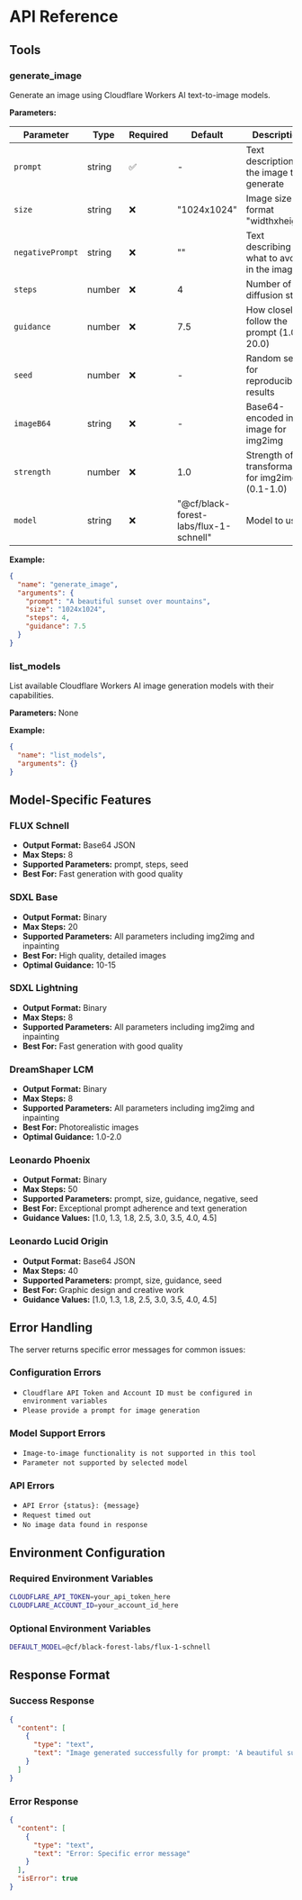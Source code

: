 # API Reference

## Tools

### generate_image

Generate an image using Cloudflare Workers AI text-to-image models.

**Parameters:**

| Parameter | Type | Required | Default | Description |
|-----------|------|----------|---------|-------------|
| `prompt` | string | ✅ | - | Text description of the image to generate |
| `size` | string | ❌ | "1024x1024" | Image size in format "widthxheight" |
| `negativePrompt` | string | ❌ | "" | Text describing what to avoid in the image |
| `steps` | number | ❌ | 4 | Number of diffusion steps |
| `guidance` | number | ❌ | 7.5 | How closely to follow the prompt (1.0-20.0) |
| `seed` | number | ❌ | - | Random seed for reproducible results |
| `imageB64` | string | ❌ | - | Base64-encoded input image for img2img |
| `strength` | number | ❌ | 1.0 | Strength of transformation for img2img (0.1-1.0) |
| `model` | string | ❌ | "@cf/black-forest-labs/flux-1-schnell" | Model to use |

**Example:**

```json
{
  "name": "generate_image",
  "arguments": {
    "prompt": "A beautiful sunset over mountains",
    "size": "1024x1024",
    "steps": 4,
    "guidance": 7.5
  }
}
```

### list_models

List available Cloudflare Workers AI image generation models with their capabilities.

**Parameters:** None

**Example:**

```json
{
  "name": "list_models",
  "arguments": {}
}
```

## Model-Specific Features

### FLUX Schnell
- **Output Format:** Base64 JSON
- **Max Steps:** 8
- **Supported Parameters:** prompt, steps, seed
- **Best For:** Fast generation with good quality

### SDXL Base
- **Output Format:** Binary
- **Max Steps:** 20
- **Supported Parameters:** All parameters including img2img and inpainting
- **Best For:** High quality, detailed images
- **Optimal Guidance:** 10-15

### SDXL Lightning
- **Output Format:** Binary
- **Max Steps:** 8
- **Supported Parameters:** All parameters including img2img and inpainting
- **Best For:** Fast generation with good quality

### DreamShaper LCM
- **Output Format:** Binary
- **Max Steps:** 8
- **Supported Parameters:** All parameters including img2img and inpainting
- **Best For:** Photorealistic images
- **Optimal Guidance:** 1.0-2.0

### Leonardo Phoenix
- **Output Format:** Binary
- **Max Steps:** 50
- **Supported Parameters:** prompt, size, guidance, negative, seed
- **Best For:** Exceptional prompt adherence and text generation
- **Guidance Values:** [1.0, 1.3, 1.8, 2.5, 3.0, 3.5, 4.0, 4.5]

### Leonardo Lucid Origin
- **Output Format:** Base64 JSON
- **Max Steps:** 40
- **Supported Parameters:** prompt, size, guidance, seed
- **Best For:** Graphic design and creative work
- **Guidance Values:** [1.0, 1.3, 1.8, 2.5, 3.0, 3.5, 4.0, 4.5]

## Error Handling

The server returns specific error messages for common issues:

### Configuration Errors
- `Cloudflare API Token and Account ID must be configured in environment variables`
- `Please provide a prompt for image generation`

### Model Support Errors
- `Image-to-image functionality is not supported in this tool`
- `Parameter not supported by selected model`

### API Errors
- `API Error {status}: {message}`
- `Request timed out`
- `No image data found in response`

## Environment Configuration

### Required Environment Variables

```bash
CLOUDFLARE_API_TOKEN=your_api_token_here
CLOUDFLARE_ACCOUNT_ID=your_account_id_here
```

### Optional Environment Variables

```bash
DEFAULT_MODEL=@cf/black-forest-labs/flux-1-schnell
```

## Response Format

### Success Response

```json
{
  "content": [
    {
      "type": "text",
      "text": "Image generated successfully for prompt: 'A beautiful sunset'\n\n![Generated Image](/cache/image/generations/uuid.jpg)"
    }
  ]
}
```

### Error Response

```json
{
  "content": [
    {
      "type": "text",
      "text": "Error: Specific error message"
    }
  ],
  "isError": true
}
```